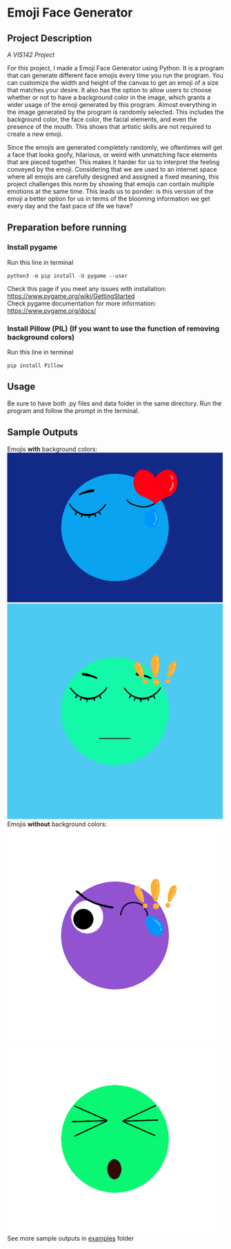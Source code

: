 # Emoji Face Generator
## Project Description
*A VIS142 Project* 

For this project, I made a Emoji Face Generator using Python. It is a program that can generate different face emojis every time you run the program. You can customize the width and height of the canvas to get an emoji of a size that matches your desire. It also has the option to allow users to choose whether or not to have a background color in the image, which grants a wider usage of the emoji generated by this program. Almost everything in the image generated by the program is randomly selected. This includes the background color, the face color, the facial elements, and even the presence of the mouth. This shows that artistic skills are not required to create a new emoji.

Since the emojis are generated completely randomly, we oftentimes will get a face that looks goofy, hilarious, or weird with unmatching face elements that are pieced together. This makes it harder for us to interpret the feeling conveyed by the emoji. Considering that we are used to an internet space where all emojis are carefully designed and assigned a fixed meaning, this project challenges this norm by showing that emojis can contain multiple emotions at the same time. This leads us to ponder: is this version of the emoji a better option for us in terms of the blooming information we get every day and the fast pace of life we have? 

## Preparation before running
### Install pygame
Run this line in terminal
```
python3 -m pip install -U pygame --user
```
Check this page if you meet any issues with installation: https://www.pygame.org/wiki/GettingStarted \
Check pygame documentation for more information: https://www.pygame.org/docs/

### Install Pillow (PIL) (If you want to use the function of removing background colors)
Run this line in terminal
```
pip install Pillow
```
## Usage
Be sure to have both .py files and data folder in the same directory. Run the program and follow the prompt in the terminal.

## Sample Outputs
Emojis **with** background colors: \
<img src="examples/face1.png" width="500px" /> \
<img src="examples/face3.png" width="500px" /> \
Emojis **without** background colors: \
<img src="examples/face_nobg3.png" width="500px" /> \
<img src="examples/face_nobg5.png" width="500px" /> \
See more sample outputs in [examples](https://github.com/number000000/EmojiGenerator/tree/master/examples) folder
